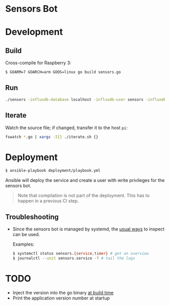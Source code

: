 # Sensors Bot

# Development

## Build

Cross-compile for Raspberry 3:

```bash
$ GOARM=7 GOARCH=arm GOOS=linux go build sensors.go
```

## Run

```bash
./sensors -influxdb-database localhost -influxdb-user sensors -influxdb-user-password=S3CRET
```

## Iterate

Watch the source file; if changed, transfer it to the host `pi`:

```bash
fswatch *.go | xargs -I{} ./iterate.sh {}
```

# Deployment

```bash
$ ansible-playbook deployment/playbook.yml
```

Ansible will deploy the service and create a user with write privileges for the sensors bot.

> Note that compilation is not part of the deployment. This has to happen in a previous CI step.

## Troubleshooting

* Since the sensors bot is managed by systemd, the [usual ways](https://wiki.archlinux.org/index.php/Systemd#Troubleshooting) to inspect can be used.

    Examples:

    ```bash
    $ systemctl status sensors.{service,timer} # get an overview
    $ journalctl --unit sensors.service -f # tail the logs
    ```

# TODO

* Inject the version into the go binary [at build time](https://stackoverflow.com/a/11355611/3212907)
* Print the application version number at startup
